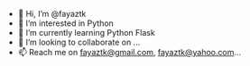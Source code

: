 - 👋 Hi, I’m @fayaztk
- 👀 I’m interested in Python
- 🌱 I’m currently learning Python Flask
- 💞️ I’m looking to collaborate on ...
- 📫 Reach me on fayaztk@gmail.com, fayaztk@yahoo.com...

<!---
fayaztk/fayaztk is a ✨ special ✨ repository because its `README.md` (this file) appears on your GitHub profile.
You can click the Preview link to take a look at your changes.
--->
